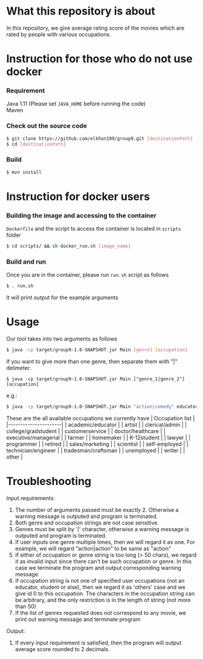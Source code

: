 # What this repository is about
In this repository, we give average rating score of the movies which are rated by people with various occupations.
# Instruction for those who do not use docker
### Requirement
Java 1.11 (Please set ```JAVA_HOME``` before running the code)
\
Maven
### Check out the source code
```bash
$ git clone https://github.com/elkhan199/group9.git [destinationPath]
$ cd [destinationPath]
```
### Build
```bash
$ mvn install
```
# Instruction for docker users
### Building the image and accessing to the container
```Dockerfile``` and the script to access the container is located in ```scripts``` folder
```bash
$ cd scripts/ && sh docker_run.sh [image_name]
```
### Build and run
Once you are in the container, please run ```run.sh``` script as follows
```bash
$ . run.sh
```
It will print output for the example arguments
# Usage
Our tool takes into two arguments as follows
```bash
$ java -cp target/group9-1.0-SNAPSHOT.jar Main [genre] [occupation]
```
If you want to give more than one genre, then separate them with "|" delimeter. 
```
$ java -cp target/group9-1.0-SNAPSHOT.jar Main ["genre_1|genre_2"] [occupation]
```
e.g.:
```bash
$ java -cp target/group9-1.0-SNAPSHOT.jar Main "action|comedy" educator
```
These are the all available occupations we currently have
| Occupation list      |
|----------------------|
| academic/educator    |
| artist               |
| clerical/admin       |
| college/gradstudent  |
| customerservice      |
| doctor/healthcare    |
| executive/managerial |
| farmer               |
| homemaker            |
| K-12student          |
| lawyer               |
| programmer           |
| retired              |
| sales/marketing      |
| scientist            |
| self-employed        |
| technician/engineer  |
| tradesman/craftsman  |
| unemployed           |
| writer               |
| other                |

# Troubleshooting

Input requirements:
1) The number of arguments passed must be exactly 2. Otherwise a warning message is outputed and program is terminated.
2) Both genre and occupation strings are not case sensitive.
3) Genres must be split by '|' character, otherwise a warning message is outputed and program is terminated.
4) If user inputs one genre multiple times, then we will regard it as one. For example, we will regard "action|action" to be same as "action"
5) If either of occupation or genre string is too long (> 50 chars), we regard it as invalid input since there can't be such occupation or genre. In this case we terminate the program and output corresponding warning message.
6) If occupation string is not one of specified user occupations (not an educator, student or else), then we regard it as 'others' case and we give id 0 to this occupation. The characters in the occupation string can be arbitrary, and the only restriction is in the length of string (not more than 50)
7) If the list of genres requested does not correspond to any movie, we print out warning message and terminate program

Output:
1) If every input requirement is satisfied, then the program will output average score rounded to 2 decimals.
